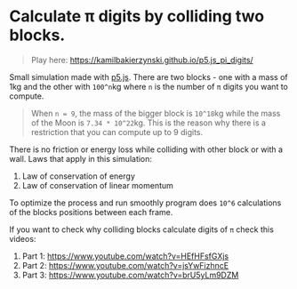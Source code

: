 # Calculate π digits by colliding two blocks.

>Play here:
>https://kamilbakierzynski.github.io/p5.js_pi_digits/

Small simulation made with [p5.js](https://p5js.org/).
There are two blocks - one with a mass of 1kg and the other with `100^n`kg where `n` is the number of `π` digits you want to compute.

>When `n = 9`, the mass of the bigger block is `10^18`kg while the mass of the Moon is `7.34 * 10^22`kg. This is the reason why there is a restriction that you can compute up to 9 digits.

There is no friction or energy loss while colliding with other block or with a wall. Laws that apply in this simulation:
1. Law of conservation of energy
2. Law of conservation of linear momentum

To optimize the process and run smoothly program does `10^6` calculations of the blocks positions between each frame.
   
If you want to check why colliding blocks calculate digits of `π` check this videos:
1. Part 1: https://www.youtube.com/watch?v=HEfHFsfGXjs
2. Part 2: https://www.youtube.com/watch?v=jsYwFizhncE
3. Part 3: https://www.youtube.com/watch?v=brU5yLm9DZM

